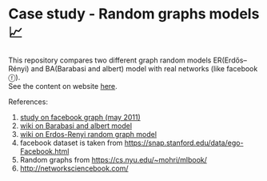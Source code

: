 # Case study - Random graphs models📈
This repository compares two different graph random models ER(Erdős–Rényi) and BA(Barabasi and albert) model with real networks (like facebook ⓕ). <br/>
See the content on website [here](https://docs.google.com/presentation/d/e/2PACX-1vTtmqViUhvGfKv9l7vQ-CA0uiJAoVHsTx2HKNyalixFWNvg6azr8HUVg1jwZWhm1w/pub?start=false&loop=false&delayms=3000). 

References: <br/>
1) [study on facebook graph (may 2011)](https://www.researchgate.net/publication/51956889_The_Anatomy_of_the_Facebook_Social_Graph)
2) [wiki on Barabasi and albert model](https://en.wikipedia.org/wiki/Barab%C3%A1si%E2%80%93Albert_model)
3) [wiki on Erdos-Renyi random graph model](https://en.wikipedia.org/wiki/Erd%C5%91s%E2%80%93R%C3%A9nyi_model)
4) facebook dataset is taken from https://snap.stanford.edu/data/ego-Facebook.html
5) Random graphs from https://cs.nyu.edu/~mohri/mlbook/
6) http://networksciencebook.com/
